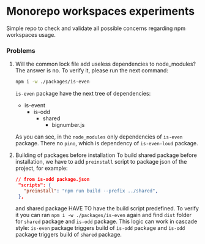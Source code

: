 # Monorepo workspaces experiments

Simple repo to check and validate all possible concerns regarding npm workspaces usage.

### Problems

1. Will the common lock file add useless dependencies to node_modules?
   The answer is no. To verify it, please run the next command:

   ```sh
   npm i -w ./packages/is-even
   ```

   `is-even` package have the next tree of dependencies:

   - is-event
     - is-odd
       - shared
         - bignumber.js

   As you can see, in the `node_modules` only dependencies of `is-even` package. There no `pino`, which is dependency of `is-even-loud` package.

2. Building of packages before installation
   To build shared package before installation, we have to add `preinstall` script to package json of the project, for example:

   ```json
   // from is-odd package.json
    "scripts": {
      "preinstall": "npm run build --prefix ../shared",
    },
   ```

   and shared package HAVE TO have the build script predefined. To verify it you can ran `npm i -w ./packages/is-even` again and find `dist` folder for `shared` package and `is-odd` package. This logic can work in cascade style: `is-even` package triggers build of `is-odd` package and `is-odd` package triggers build of `shared` package.
